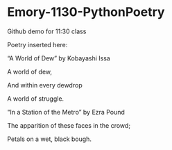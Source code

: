 # Emory-1130-PythonPoetry
Github demo for 11:30 class

Poetry inserted here:


“A World of Dew” by Kobayashi Issa

A world of dew,

And within every dewdrop

A world of struggle.


“In a Station of the Metro” by Ezra Pound

The apparition of these faces in the crowd;

Petals on a wet, black bough.
